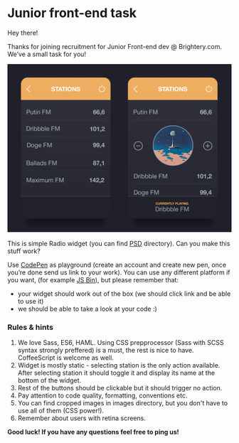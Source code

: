 # Junior front-end task

Hey there!
 
Thanks for joining recruitment for Junior Front-end dev @ Brightery.com. We’ve a small task for you!

![Preview](https://raw.githubusercontent.com/ThonemCMS/Junior-front-end-task/master/imgs/preview.png)

This is simple Radio widget (you can find [PSD](https://github.com/ThonemCMS/Junior-front-end-task/tree/master/psds) directory). Can you make this stuff work?

Use [CodePen](http://codepen.io/) as playground (create an account and create new pen, once you’re done send us link to your work). You can use any different platform if you want, (for example [JS Bin](https://jsbin.com)), but please remember that:
+ your widget should work out of the box (we should click link and be able to use it)
+ we should be able to take a look at your code :)

### Rules & hints
1. We love Sass, ES6, HAML. Using CSS prepprocessor (Sass with SCSS syntax strongly preffered) is a must, the rest is nice to have. CoffeeScript is welcome as well.
2. Widget is mostly static - selecting station is the only action available. After selecting station it should toggle it and display its name at the bottom of the widget.
3. Rest of the buttons should be clickable but it should trigger no action.
4. Pay attention to code quality, formatting, conventions etc.
5. You can find cropped images in images directory, but you don't have to use all of them (CSS power!).
6. Remember about users with retina screens.

**Good luck! If you have any questions feel free to ping us!**

